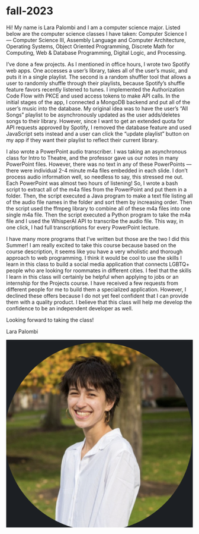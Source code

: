 # fall-2023

Hi! My name is Lara Palombi and I am a computer science major. Listed below are the computer science classes I have taken: Computer Science I — Computer Science III, Assembly Language and Computer Architecture, Operating Systems, Object Oriented Programming, Discrete Math for Computing, Web & Database Programming, Digital Logic, and Processing.

I’ve done a few projects. As I mentioned in office hours, I wrote two Spotify web apps. One accesses a user’s library, takes all of the user’s music, and puts it in a single playlist. The second is a random shuffler tool that allows a user to randomly shuffle through their playlists, because Spotify’s shuffle feature favors recently listened to tunes. I implemented the Authorization Code Flow with PKCE and used access tokens to make API calls. In the initial stages of the app, I connected a MongoDB backend and put all of the user’s music into the database. My original idea was to have the user’s “All Songs” playlist to be asynchronously updated as the user adds/deletes songs to their library. However, since I want to get an extended quota for API requests approved by Spotify, I removed the database feature and used JavaScript sets instead and a user can click the “update playlist” button on my app if they want their playlist to reflect their current library. 

I also wrote a PowerPoint audio transcriber. I was taking an asynchronous class for Intro to Theatre, and the professor gave us our notes in many PowerPoint files. However, there was no text in any of these PowerPoints — there were individual 2-4 minute m4a files embedded in each slide. I don’t process audio information well, so needless to say, this stressed me out. Each PowerPoint was almost two hours of listening! So, I wrote a bash script to extract all of the m4a files from the PowerPoint and put them in a folder. Then, the script executed a Java program to make a text file listing all of the audio file names in the folder and sort them by increasing order. Then the script used the ffmpeg library to combine all of these m4a files into one single m4a file. Then the script executed a Python program to take the m4a file and I used the WhisperAI API to transcribe the audio file. This way, in one click, I had full transcriptions for every PowerPoint lecture. 

I have many more programs that I’ve written but those are the two I did this Summer! I am really excited to take this course because based on the course description, it seems like you have a very wholistic and thorough approach to web programming. I think it would be cool to use the skills I learn in this class to build a social media application that connects LGBTQ+ people who are looking for roommates in different cities. I feel that the skills I learn in this class will certainly be helpful when applying to jobs or an internship for the Projects course. I have received a few requests from different people for me to build them a specialized application. However, I declined these offers because I do not yet feel confident that I can provide them with a quality product. I believe that this class will help me develop the confidence to be an independent developer as well. 

Looking forward to taking the class! 

Lara Palombi 

![Picture of me!](./me.png)